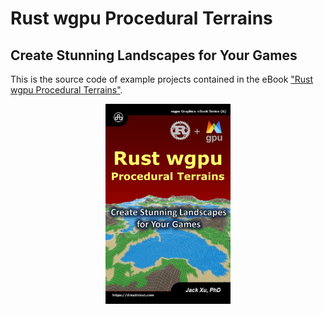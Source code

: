 # Rust wgpu Procedural Terrains 
## Create Stunning Landscapes for Your Games

This is the source code of example projects contained in the eBook ["Rust wgpu Procedural Terrains"](https://www.amazon.com/exec/obidos/ASIN/B0CLSV3SPT/unicadinccom-20). 

<p align="center">
<a href="https://drxudotnet.com"><img src="assets/cover.jpg" width="200" height="320"></a>
</p>
